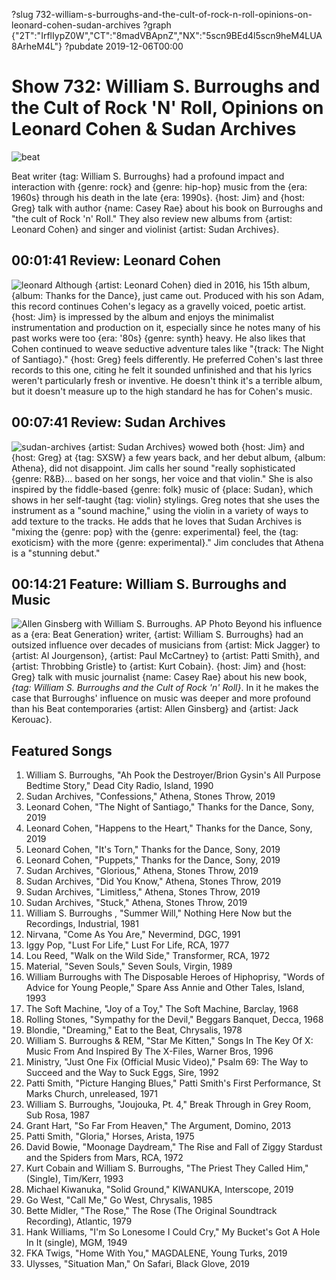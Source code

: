 ?slug 732-william-s-burroughs-and-the-cult-of-rock-n-roll-opinions-on-leonard-cohen-sudan-archives
?graph {"2T":"IrflIypZ0W","CT":"8madVBApnZ","NX":"5scn9BEd4l5scn9heM4LUA8ArheM4L"}
?pubdate 2019-12-06T00:00

# Show 732: William S. Burroughs and the Cult of Rock 'N' Roll, Opinions on Leonard Cohen & Sudan Archives

![beat](https://static.soundopinions.org/images/2019/burroughs.jpg)

Beat writer {tag: William S. Burroughs} had a profound impact and interaction with {genre: rock} and {genre: hip-hop} music from the {era: 1960s} through his death in the late {era: 1990s}. {host: Jim} and {host: Greg} talk with author {name: Casey Rae} about his book on Burroughs and "the cult of Rock 'n' Roll." They also review new albums from {artist: Leonard Cohen} and singer and violinist {artist: Sudan Archives}. 


## 00:01:41 Review: Leonard Cohen
![leonard](https://static.soundopinions.org/assets/732/2T0.jpg)
Although {artist: Leonard Cohen} died in 2016, his 15th album, {album: Thanks for the Dance}, just came out. Produced with his son Adam, this record continues Cohen's legacy as a gravelly voiced, poetic artist. {host: Jim} is impressed by the album and enjoys the minimalist instrumentation and production on it, especially since he notes many of his past works were too {era: '80s} {genre: synth} heavy. He also likes that Cohen continued to weave seductive adventure tales like "{track: The Night of Santiago}." {host: Greg} feels differently. He preferred Cohen's last three records to this one, citing he felt it sounded unfinished and that his lyrics weren't particularly fresh or inventive. He doesn't think it's a terrible album, but it doesn't measure up to the high standard he has for Cohen's music.


## 00:07:41 Review: Sudan Archives
![sudan-archives](https://static.soundopinions.org/assets/732/CT0.jpg)
{artist: Sudan Archives} wowed both {host: Jim} and {host: Greg} at {tag: SXSW} a few years back, and her debut album, {album: Athena}, did not disappoint. Jim calls her sound "really sophisticated {genre: R&B}... based on her songs, her voice and that violin." She is also inspired by the fiddle-based {genre: folk} music of {place: Sudan}, which shows in her self-taught {tag: violin} stylings. Greg notes that she uses the instrument as a "sound machine," using the violin in a variety of ways to add texture to the tracks. He adds that he loves that Sudan Archives is "mixing the {genre: pop} with the {genre: experimental} feel, the {tag: exoticism} with the more {genre: experimental}." Jim concludes that Athena is a "stunning debut."

## 00:14:21 Feature: William S. Burroughs and Music
![Allen Ginsberg with William S. Burroughs. AP Photo](https://static.soundopinions.org/assets/732/NX0.jpg)
Beyond his influence as a {era: Beat Generation} writer, {artist: William S. Burroughs} had an outsized influence over decades of musicians from {artist: Mick Jagger} to {artist: Al Jourgenson}, {artist: Paul McCartney} to {artist: Patti Smith}, and {artist: Throbbing Gristle} to {artist: Kurt Cobain}. {host: Jim} and {host: Greg} talk with music journalist {name: Casey Rae} about his new book, _{tag: William S. Burroughs and the Cult of Rock 'n' Roll}_. In it he makes the case that Burroughs' influence on music was deeper and more profound than his Beat contemporaries {artist: Allen Ginsberg} and {artist: Jack Kerouac}.


## Featured Songs

1. William S. Burroughs, "Ah Pook the Destroyer/Brion Gysin's All Purpose Bedtime Story," Dead City Radio, Island, 1990
1. Sudan Archives, "Confessions," Athena, Stones Throw, 2019
1. Leonard Cohen, "The Night of Santiago," Thanks for the Dance, Sony, 2019
1. Leonard Cohen, "Happens to the Heart," Thanks for the Dance, Sony, 2019
1. Leonard Cohen, "It's Torn," Thanks for the Dance, Sony, 2019
1. Leonard Cohen, "Puppets," Thanks for the Dance, Sony, 2019
1. Sudan Archives, "Glorious," Athena, Stones Throw, 2019
1. Sudan Archives, "Did You Know," Athena, Stones Throw, 2019
1. Sudan Archives, "Limitless," Athena, Stones Throw, 2019
1. Sudan Archives, "Stuck," Athena, Stones Throw, 2019
1. William S. Burroughs , "Summer Will," Nothing Here Now but the Recordings, Industrial, 1981
1. Nirvana, "Come As You Are," Nevermind, DGC, 1991
1. Iggy Pop, "Lust For Life," Lust For Life, RCA, 1977
1. Lou Reed, "Walk on the Wild Side," Transformer, RCA, 1972
1. Material, "Seven Souls," Seven Souls, Virgin, 1989
1. William Burroughs with The Disposable Heroes of Hiphoprisy, "Words of Advice for Young People," Spare Ass Annie and Other Tales, Island, 1993
1. The Soft Machine, "Joy of a Toy," The Soft Machine, Barclay, 1968
1. Rolling Stones, "Sympathy for the Devil," Beggars Banquet, Decca, 1968
1. Blondie, "Dreaming," Eat to the Beat, Chrysalis, 1978
1. William S. Burroughs & REM, "Star Me Kitten," Songs In The Key Of X: Music From And Inspired By The X-Files, Warner Bros, 1996
1. Ministry, "Just One Fix (Official Music Video)," Psalm 69: The Way to Succeed and the Way to Suck Eggs, Sire, 1992
1. Patti Smith, "Picture Hanging Blues," Patti Smith's First Performance, St Marks Church, unreleased, 1971
1. William S. Burroughs, "Joujouka, Pt. 4," Break Through in Grey Room, Sub Rosa, 1987
1. Grant Hart, "So Far From Heaven," The Argument, Domino, 2013
1. Patti Smith, "Gloria," Horses, Arista, 1975
1. David Bowie, "Moonage Daydream," The Rise and Fall of Ziggy Stardust and the Spiders from Mars, RCA, 1972
1. Kurt Cobain and William S. Burroughs, "The Priest They Called Him," (Single), Tim/Kerr, 1993
1. Michael Kiwanuka, "Solid Ground," KIWANUKA, Interscope, 2019
1. Go West, "Call Me," Go West, Chrysalis, 1985
1. Bette Midler, "The Rose," The Rose (The Original Soundtrack Recording), Atlantic, 1979
1. Hank Williams, "I'm So Lonesome I Could Cry," My Bucket's Got A Hole In It (single), MGM, 1949
1. FKA Twigs, "Home With You," MAGDALENE, Young Turks, 2019
1. Ulysses, "Situation Man," On Safari, Black Glove, 2019